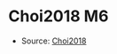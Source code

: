 <a name="material" />

# Choi2018 M6
<script type="application/ld+json">
  {
    "@context": "https://schema.org/",
    "@type": "ChemicalSubstance",
    "http://purl.org/dc/terms/conformsTo":
      {
        "@type": "CreativeWork",
        "@id": "https://bioschemas.org/profiles/ChemicalSubstance/0.4-RELEASE/"
      },
    "@id": "https://egonw.github.io/nanowiki/nanowiki517.html#material",
    "name": "Choi2018 M6",
    "sameAs": "http://127.0.0.1/mediawiki/index.php/Special:URIResolver/Choi2018_M6"
  }
</script>


* Source: [Choi2018](http://127.0.0.1/mediawiki/index.php/Special:URIResolver/Choi2018)
